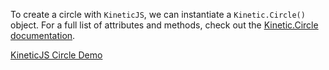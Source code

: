 
To create  a circle with `KineticJS`, we can instantiate a `Kinetic.Circle()` object.  For a full list of attributes and methods, check out the [Kinetic.Circle documentation](http://lavrton.github.io/KineticJS/api/Kinetic.Circle.html).

<a class="jsbin-embed" href="http://jsbin.com/linexo/1/embed?js,output">KineticJS Circle Demo</a><script src="http://static.jsbin.com/js/embed.js"></script>